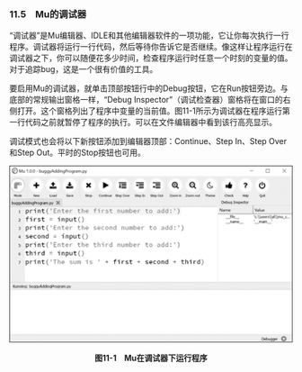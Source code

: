 ### 11.5　Mu的调试器

“调试器”是Mu编辑器、IDLE和其他编辑器软件的一项功能，它让你每次执行一行程序。调试器将运行一行代码，然后等待你告诉它是否继续。像这样让程序运行在调试器之下，你可以随便花多少时间，检查程序运行时任意一个时刻的变量的值。对于追踪bug，这是一个很有价值的工具。

要启用Mu的调试器，就单击顶部按钮行中的Debug按钮，它在Run按钮旁边。与底部的常规输出窗格一样，“Debug Inspector”（调试检查器）窗格将在窗口的右侧打开。这个窗格列出了程序中变量的当前值。图11-1所示为调试器在程序运行第一行代码之前就暂停了程序的执行。可以在文件编辑器中看到该行高亮显示。

调试模式也会将以下新按钮添加到编辑器顶部：Continue、Step In、Step Over和Step Out。平时的Stop按钮也可用。

![72.png](../images/72.png)
<center class="my_markdown"><b class="my_markdown">图11-1　Mu在调试器下运行程序</b></center>


